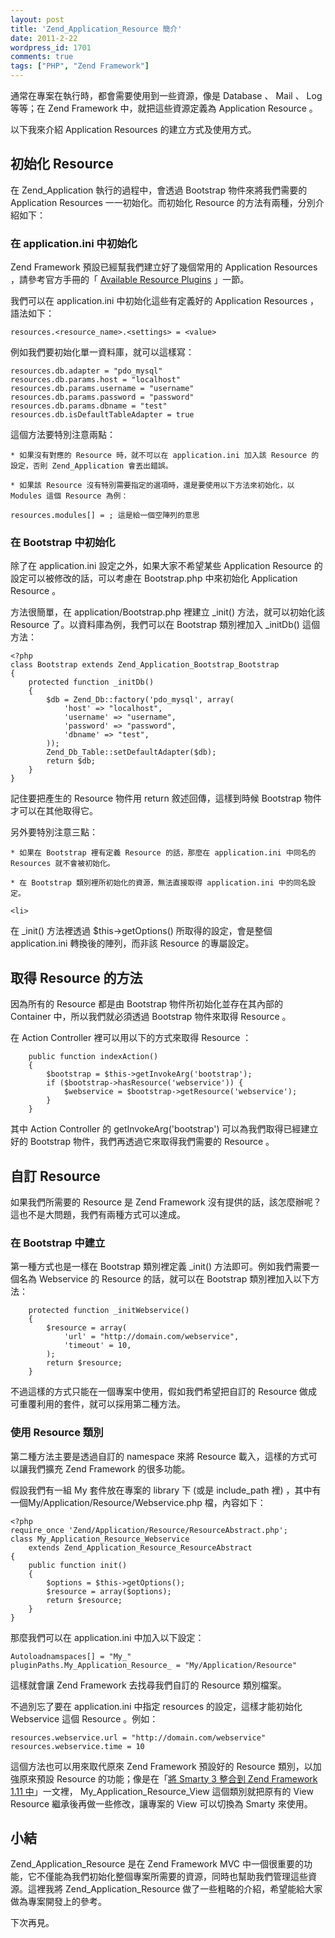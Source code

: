```yaml
---
layout: post
title: 'Zend_Application_Resource 簡介'
date: 2011-2-22
wordpress_id: 1701
comments: true
tags: ["PHP", "Zend Framework"]
---
```


通常在專案在執行時，都會需要使用到一些資源，像是 Database 、 Mail 、 Log 等等；在 Zend Framework 中，就把這些資源定義為 Application Resource 。

以下我來介紹 Application Resources 的建立方式及使用方式。

<!--more-->

## 初始化 Resource

在 Zend_Application 執行的過程中，會透過 Bootstrap 物件來將我們需要的 Application Resources 一一初始化。而初始化 Resource 的方法有兩種，分別介紹如下：

### 在 application.ini 中初始化

Zend Framework 預設已經幫我們建立好了幾個常用的 Application Resources ，請參考官方手冊的「 [Available Resource Plugins](http://framework.zend.com/manual/en/zend.application.available-resources.html) 」一節。

我們可以在 application.ini 中初始化這些有定義好的 Application Resources ，語法如下：

```
resources.<resource_name>.<settings> = <value>

```

例如我們要初始化單一資料庫，就可以這樣寫：

```
resources.db.adapter = "pdo_mysql"
resources.db.params.host = "localhost"
resources.db.params.username = "username"
resources.db.params.password = "password"
resources.db.params.dbname = "test"
resources.db.isDefaultTableAdapter = true

```

這個方法要特別注意兩點：

    * 如果沒有對應的 Resource 時，就不可以在 application.ini 加入該 Resource 的設定，否則 Zend_Application 會丟出錯誤。

    * 如果該 Resource 沒有特別需要指定的選項時，還是要使用以下方法來初始化，以 Modules 這個 Resource 為例：


```
resources.modules[] = ; 這是給一個空陣列的意思

```



### 在 Bootstrap 中初始化

除了在 application.ini 設定之外，如果大家不希望某些 Application Resource 的設定可以被修改的話，可以考慮在 Bootstrap.php 中來初始化 Application Resource 。

方法很簡單，在 application/Bootstrap.php 裡建立 _init<ResourceName>() 方法，就可以初始化該 Resource 了。以資料庫為例，我們可以在 Bootstrap 類別裡加入 _initDb() 這個方法：

```
<?php
class Bootstrap extends Zend_Application_Bootstrap_Bootstrap
{
    protected function _initDb()
    {
        $db = Zend_Db::factory('pdo_mysql', array(
            'host' => "localhost",
            'username' => "username",
            'password' => "password",
            'dbname' => "test",
        ));
        Zend_Db_Table::setDefaultAdapter($db);
        return $db;
    }
}

```

記住要把產生的 Resource 物件用 return 敘述回傳，這樣到時候 Bootstrap 物件才可以在其他取得它。

另外要特別注意三點：

    * 如果在 Bootstrap 裡有定義 Resource 的話，那麼在 application.ini 中同名的 Resources 就不會被初始化。

    * 在 Bootstrap 類別裡所初始化的資源，無法直接取得 application.ini 中的同名設定。

    <li>

在 _init<Resource>() 方法裡透過 $this->getOptions() 所取得的設定，會是整個 application.ini 轉換後的陣列，而非該 Resource 的專屬設定。
    </li>


## 取得 Resource 的方法

因為所有的 Resource 都是由 Bootstrap 物件所初始化並存在其內部的 Container 中，所以我們就必須透過 Bootstrap 物件來取得 Resource 。

在 Action Controller 裡可以用以下的方式來取得 Resource ：

```
    public function indexAction()
    {
        $bootstrap = $this->getInvokeArg('bootstrap');
        if ($bootstrap->hasResource('webservice')) {
            $webservice = $bootstrap->getResource('webservice');
        }
    }

```

其中 Action Controller 的 getInvokeArg('bootstrap') 可以為我們取得已經建立好的 Bootstrap 物件，我們再透過它來取得我們需要的 Resource 。

## 自訂 Resource

如果我們所需要的 Resource 是 Zend Framework 沒有提供的話，該怎麼辦呢？這也不是大問題，我們有兩種方式可以達成。

### 在 Bootstrap 中建立

第一種方式也是一樣在 Bootstrap 類別裡定義 _init<CustomResourceName>() 方法即可。例如我們需要一個名為 Webservice 的 Resource 的話，就可以在 Bootstrap 類別裡加入以下方法：

```
    protected function _initWebservice()
    {
        $resource = array(
            'url' = "http://domain.com/webservice",
            'timeout' = 10,
        );
        return $resource;
    }

```

不過這樣的方式只能在一個專案中使用，假如我們希望把自訂的 Resource 做成可重覆利用的套件，就可以採用第二種方法。

### 使用 Resource 類別

第二種方法主要是透過自訂的 namespace 來將 Resource 載入，這樣的方式可以讓我們擴充 Zend Framework 的很多功能。

假設我們有一組 My 套件放在專案的 library 下 (或是 include_path 裡) ，其中有一個My/Application/Resource/Webservice.php 檔，內容如下：

```
<?php
require_once 'Zend/Application/Resource/ResourceAbstract.php';
class My_Application_Resource_Webservice
    extends Zend_Application_Resource_ResourceAbstract
{
    public function init()
    {
        $options = $this->getOptions();
        $resource = array($options);
        return $resource;
    }
}

```
那麼我們可以在 application.ini 中加入以下設定：

```
Autoloadnamspaces[] = "My_"
pluginPaths.My_Application_Resource_ = "My/Application/Resource"

```

這樣就會讓 Zend Framework 去找尋我們自訂的 Resource 類別檔案。

不過別忘了要在 application.ini 中指定 resources 的設定，這樣才能初始化 Webservice 這個 Resource 。例如：

```
resources.webservice.url = "http://domain.com/webservice"
resources.webservice.time = 10

```

這個方法也可以用來取代原來 Zend Framework 預設好的 Resource 類別，以加強原來預設 Resource 的功能；像是在「[將 Smarty 3 整合到 Zend Framework 1.11 中](http://www.jaceju.net/blog/archives/1687)」一文裡， My_Application_Resource_View 這個類別就把原有的 View Resource 繼承後再做一些修改，讓專案的 View 可以切換為 Smarty 來使用。

## 小結

Zend_Application_Resource 是在 Zend Framework MVC 中一個很重要的功能，它不僅能為我們初始化整個專案所需要的資源，同時也幫助我們管理這些資源。這裡我將 Zend_Application_Resource 做了一些粗略的介紹，希望能給大家做為專案開發上的參考。

下次再見。
